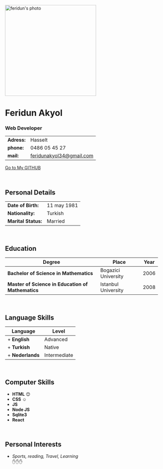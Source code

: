 <html>
 
 <img src="https://raw.githubusercontent.com/feridunAKYOL/class-7/master/student-bios/112459.jpg" alt="feridun's photo" height="300" width="300"> 
  </html>

# Feridun Akyol 
### Web Developer
|    |    |
------|-------|
|**Adress:** | Hasselt 
| **phone:** | 0486 05 45 27  
| **mail:** |  <feridunakyol34@gmail.com> 

[Go to My GITHUB ](https://github.com/feridunAKYOL)


 


<p>&nbsp;</p>

 Personal Details
-------------------------
|  |  |
---------------|-------------|
| **Date of Birth:** | 11 may 1981 |  
| **Nationality:** | Turkish  |
| **Marital Status:** | Married |

<p>&nbsp;</p>

Education
----------------------------
Degree| Place | Year
-------|-------|-----
**Bachelor of Science in Mathematics** | Bogazici University | 2006
**Master of Science in Education of Mathematics** | Istanbul University | 2008

<p>&nbsp;</p>

Language Skills
---------------------------------
|  Language | Level |
|-----|-------|
|+ **English**   |       Advanced |
| + **Turkish**    |      Native  |
|+ **Nederlands**    |    Intermediate   |

<p>&nbsp;</p>

Computer Skills
---------------------------

+ **HTML** :blush:
+ **CSS** :relaxed:
+ **JS** 
+ **Node JS** 
+ **Sqlite3** 
+ **React**

<p>&nbsp;</p>

Personal Interests
---------------------------
* _Sports, reading, Travel, Learning_  
:hand::hand::hand:
